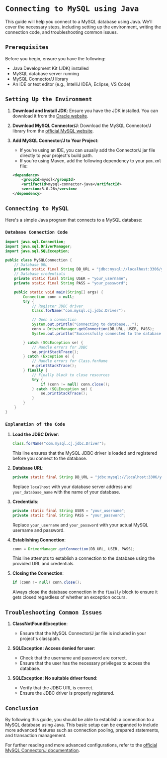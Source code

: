 
# `Connecting to MySQL using Java`

This guide will help you connect to a MySQL database using Java. We'll cover the necessary steps, including setting up the environment, writing the connection code, and troubleshooting common issues.

## `Prerequisites`

Before you begin, ensure you have the following:

- Java Development Kit (JDK) installed
- MySQL database server running
- MySQL Connector/J library
- An IDE or text editor (e.g., IntelliJ IDEA, Eclipse, VS Code)

## `Setting Up the Environment`

1. **Download and Install JDK**: 
   Ensure you have the JDK installed. You can download it from the [Oracle website](https://www.oracle.com/java/technologies/javase-jdk11-downloads.html).

2. **Download MySQL Connector/J**: 
   Download the MySQL Connector/J library from the [official MySQL website](https://dev.mysql.com/downloads/connector/j/).

3. **Add MySQL Connector/J to Your Project**:
   - If you're using an IDE, you can usually add the Connector/J jar file directly to your project's build path.
   - If you're using Maven, add the following dependency to your `pom.xml` file:

   ```xml
   <dependency>
       <groupId>mysql</groupId>
       <artifactId>mysql-connector-java</artifactId>
       <version>8.0.26</version>
   </dependency>
   ```

## `Connecting to MySQL`

Here's a simple Java program that connects to a MySQL database:

### `Database Connection Code`

```java
import java.sql.Connection;
import java.sql.DriverManager;
import java.sql.SQLException;

public class MySQLConnection {
    // Database URL
    private static final String DB_URL = "jdbc:mysql://localhost:3306/your_database_name";
    // Database credentials
    private static final String USER = "your_username";
    private static final String PASS = "your_password";

    public static void main(String[] args) {
        Connection conn = null;
        try {
            // Register JDBC driver
            Class.forName("com.mysql.cj.jdbc.Driver");

            // Open a connection
            System.out.println("Connecting to database...");
            conn = DriverManager.getConnection(DB_URL, USER, PASS);
            System.out.println("Successfully connected to the database.");

        } catch (SQLException se) {
            // Handle errors for JDBC
            se.printStackTrace();
        } catch (Exception e) {
            // Handle errors for Class.forName
            e.printStackTrace();
        } finally {
            // Finally block to close resources
            try {
                if (conn != null) conn.close();
            } catch (SQLException se) {
                se.printStackTrace();
            }
        }
    }
}
```

### `Explanation of the Code`

1. **Load the JDBC Driver**:
   ```java
   Class.forName("com.mysql.cj.jdbc.Driver");
   ```
   This line ensures that the MySQL JDBC driver is loaded and registered before you connect to the database.

2. **Database URL**:
   ```java
   private static final String DB_URL = "jdbc:mysql://localhost:3306/your_database_name";
   ```
   Replace `localhost` with your database server address and `your_database_name` with the name of your database.

3. **Credentials**:
   ```java
   private static final String USER = "your_username";
   private static final String PASS = "your_password";
   ```
   Replace `your_username` and `your_password` with your actual MySQL username and password.

4. **Establishing Connection**:
   ```java
   conn = DriverManager.getConnection(DB_URL, USER, PASS);
   ```
   This line attempts to establish a connection to the database using the provided URL and credentials.

5. **Closing the Connection**:
   ```java
   if (conn != null) conn.close();
   ```
   Always close the database connection in the `finally` block to ensure it gets closed regardless of whether an exception occurs.

## `Troubleshooting Common Issues`

1. **ClassNotFoundException**:
   - Ensure that the MySQL Connector/J jar file is included in your project's classpath.

2. **SQLException: Access denied for user**:
   - Check that the username and password are correct.
   - Ensure that the user has the necessary privileges to access the database.

3. **SQLException: No suitable driver found**:
   - Verify that the JDBC URL is correct.
   - Ensure the JDBC driver is properly registered.

## `Conclusion`

By following this guide, you should be able to establish a connection to a MySQL database using Java. This basic setup can be expanded to include more advanced features such as connection pooling, prepared statements, and transaction management.

For further reading and more advanced configurations, refer to the [official MySQL Connector/J documentation](https://dev.mysql.com/doc/connector-j/8.0/en/).